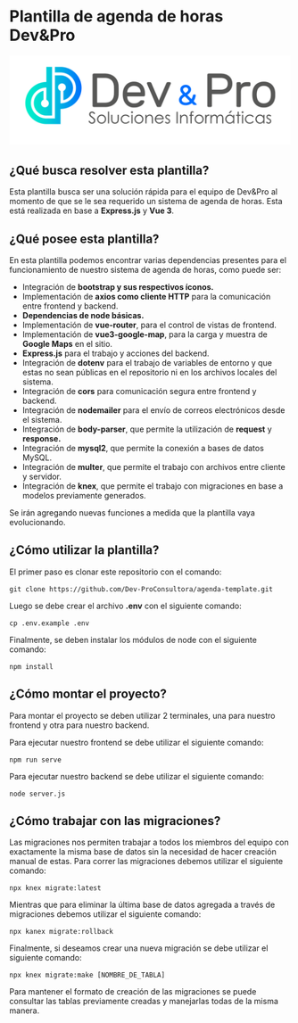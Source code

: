 # Plantilla de agenda de horas Dev&Pro

<p align="center">
  <img src=src/assets/logoDevPro.png alt="Logo Dev & Pro"/>
</p>

## ¿Qué busca resolver esta plantilla?

Esta plantilla busca ser una solución rápida para el equipo de Dev&Pro al momento de que se le sea requerido un sistema de agenda de horas. Esta está realizada en base a <strong>Express.js</strong> y <strong>Vue 3</strong>.

## ¿Qué posee esta plantilla?

En esta plantilla podemos encontrar varias dependencias presentes para el funcionamiento de nuestro sistema de agenda de horas, como puede ser:

- Integración de <strong>bootstrap y sus respectivos íconos.</strong>
- Implementación de <strong>axios como cliente HTTP</strong> para la comunicación entre frontend y backend.
- <strong>Dependencias de node básicas.</strong>
- Implementación de <strong>vue-router</strong>, para el control de vistas de frontend.
- Implementación de <strong>vue3-google-map</strong>, para la carga y muestra de <strong>Google Maps</strong> en el sitio.
- <strong>Express.js</strong> para el trabajo y acciones del backend.
- Integración de <strong>dotenv</strong> para el trabajo de variables de entorno y que estas no sean públicas en el repositorio ni en los archivos locales del sistema.
- Integración de <strong>cors</strong> para comunicación segura entre frontend y backend.
- Integración de <strong>nodemailer</strong> para el envío de correos electrónicos desde el sistema.
- Integración de <strong>body-parser</strong>, que permite la utilización de <strong>request</strong> y <strong>response.</strong>
- Integración de <strong>mysql2</strong>, que permite la conexión a bases de datos MySQL.
- Integración de <strong>multer</strong>, que permite el trabajo con archivos entre cliente y servidor.
- Integración de <strong>knex</strong>, que permite el trabajo con migraciones en base a modelos previamente generados.

Se irán agregando nuevas funciones a medida que la plantilla vaya evolucionando.

## ¿Cómo utilizar la plantilla?

El primer paso es clonar este repositorio con el comando:
```
git clone https://github.com/Dev-ProConsultora/agenda-template.git
```
Luego se debe crear el archivo <strong>.env</strong> con el siguiente comando:
```
cp .env.example .env
```
Finalmente, se deben instalar los módulos de node con el siguiente comando:
```
npm install
```

## ¿Cómo montar el proyecto?

Para montar el proyecto se deben utilizar 2 terminales, una para nuestro frontend y otra para nuestro backend.

Para ejecutar nuestro frontend se debe utilizar el siguiente comando:
```
npm run serve
```
Para ejecutar nuestro backend se debe utilizar el siguiente comando:
```
node server.js
```

## ¿Cómo trabajar con las migraciones?

Las migraciones nos permiten trabajar a todos los miembros del equipo con exactamente la misma base de datos sin la necesidad de hacer creación manual de estas. Para correr las migraciones debemos utilizar el siguiente comando:
```
npx knex migrate:latest
```
Mientras que para eliminar la última base de datos agregada a través de migraciones debemos utilizar el siguiente comando:
```
npx kanex migrate:rollback
```
Finalmente, si deseamos crear una nueva migración se debe utilizar el siguiente comando:
```
npx knex migrate:make [NOMBRE_DE_TABLA]
```
Para mantener el formato de creación de las migraciones se puede consultar las tablas previamente creadas y manejarlas todas de la misma manera.
